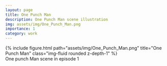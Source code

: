```yaml
---
layout: page
title: One Punch Man
description: One Punch Man scene illustration
img: assets/img/One_Punch_Man.png
importance: 1
category: work
---
```


<div class="row">
    <div class="col-sm mt-3 mt-md-0">
        {% include figure.html path="assets/img/One_Punch_Man.png" title="One Punch Man" class="img-fluid rounded z-depth-1" %}
    </div>
</div>
<div class="caption">
    One punch Man scene in episode 1
</div>
